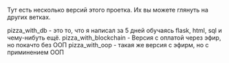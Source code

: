Тут есть несколько версий этого проетка. Их вы можете глянуть на других ветках.

pizza_with_db - это то, что я написал за 5 дней обучаясь flask, html, sql и чему-нибуть ещё.
pizza_with_blockchain - Версия с оплатой через эфир, но покачто без ООП
pizza_with_oop - такая же версия с эфирм, но с приминением ООП

